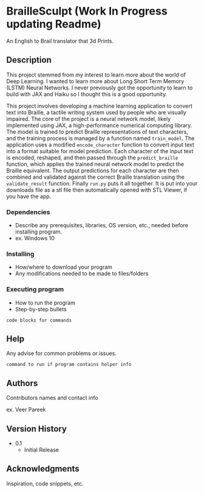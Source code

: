 # BrailleSculpt (Work In Progress updating Readme)

An English to Brail translator that 3d Prints.

## Description

This project stemmed from my interest to learn more about the world of Deep Learning. I wanted to learn more about Long Short Term Memory (LSTM) Neural Networks. I never previously got the opportunity to learn to build with JAX and Haiku so I thought this is a good opportunity.

This project involves developing a machine learning application to convert text into Braille, a tactile writing system used by people who are visually impaired. The core of the project is a neural network model, likely implemented using JAX, a high-performance numerical computing library. The model is trained to predict Braille representations of text characters, and the training process is managed by a function named `train_model`. The application uses a modified `encode_character` function to convert input text into a format suitable for model prediction. Each character of the input text is encoded, reshaped, and then passed through the `predict_braille` function, which applies the trained neural network model to predict the Braille equivalent. The output predictions for each character are then combined and validated against the correct Braille translation using the `validate_result` function. Finally `run.py` puts it all together. It is put into your downloads file as a stl file then automatically opened with STL Viewer, if you have the app. 

### Dependencies

* Describe any prerequisites, libraries, OS version, etc., needed before installing program.
* ex. Windows 10

### Installing

* How/where to download your program
* Any modifications needed to be made to files/folders

### Executing program

* How to run the program
* Step-by-step bullets
```
code blocks for commands
```

## Help

Any advise for common problems or issues.
```
command to run if program contains helper info
```

## Authors

Contributors names and contact info

ex. Veer Pareek

## Version History

* 0.1
    * Initial Release

## Acknowledgments

Inspiration, code snippets, etc.

